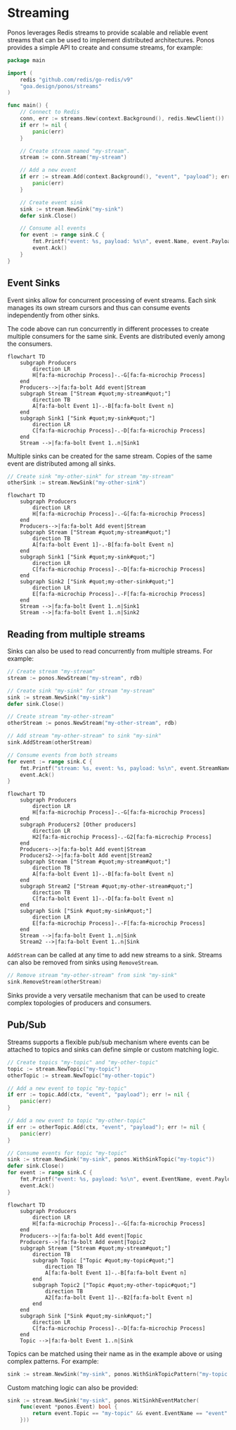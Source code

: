 # Streaming

Ponos leverages Redis streams to provide scalable and reliable event streams
that can be used to implement distributed architectures. Ponos provides a simple
API to create and consume streams, for example:

```go
package main

import (
    redis "github.com/redis/go-redis/v9"
    "goa.design/ponos/streams"
)

func main() {
    // Connect to Redis
    conn, err := streams.New(context.Background(), redis.NewClient())
    if err != nil {
        panic(err)
    }

    // Create stream named "my-stream".
    stream := conn.Stream("my-stream")

    // Add a new event
    if err := stream.Add(context.Background(), "event", "payload"); err != nil {
        panic(err)
    }

    // Create event sink
    sink := stream.NewSink("my-sink")
    defer sink.Close()

    // Consume all events  
    for event := range sink.C {
        fmt.Printf("event: %s, payload: %s\n", event.Name, event.Payload)
        event.Ack()
    }
}
```

## Event Sinks

Event sinks allow for concurrent processing of event streams.  Each sink manages
its own stream cursors and thus can consume events independently from other
sinks.

The code above can run concurrently in different processes to create multiple
consumers for the same sink. Events are distributed evenly among the consumers.

```mermaid
flowchart TD
    subgraph Producers
        direction LR
        H[fa:fa-microchip Process]-.-G[fa:fa-microchip Process]
    end
    Producers-->|fa:fa-bolt Add event|Stream
    subgraph Stream ["Stream #quot;my-stream#quot;"]
        direction TB
        A[fa:fa-bolt Event 1]-.-B[fa:fa-bolt Event n]
    end
    subgraph Sink1 ["Sink #quot;my-sink#quot;"]
        direction LR
        C[fa:fa-microchip Process]-.-D[fa:fa-microchip Process]
    end
    Stream -->|fa:fa-bolt Event 1..n|Sink1
```

Multiple sinks can be created for the same stream. Copies of the same event are
distributed among all sinks.

```go
// Create sink "my-other-sink" for stream "my-stream"
otherSink := stream.NewSink("my-other-sink")
```

```mermaid
flowchart TD
    subgraph Producers
        direction LR
        H[fa:fa-microchip Process]-.-G[fa:fa-microchip Process]
    end
    Producers-->|fa:fa-bolt Add event|Stream
    subgraph Stream ["Stream #quot;my-stream#quot;"]
        direction TB
        A[fa:fa-bolt Event 1]-.-B[fa:fa-bolt Event n]
    end
    subgraph Sink1 ["Sink #quot;my-sink#quot;"]
        direction LR
        C[fa:fa-microchip Process]-.-D[fa:fa-microchip Process]
    end
    subgraph Sink2 ["Sink #quot;my-other-sink#quot;"]
        direction LR
        E[fa:fa-microchip Process]-.-F[fa:fa-microchip Process]
    end
    Stream -->|fa:fa-bolt Event 1..n|Sink1
    Stream -->|fa:fa-bolt Event 1..n|Sink2
```

## Reading from multiple streams

Sinks can also be used to read concurrently from multiple streams. For example:

```go
// Create stream "my-stream"
stream := ponos.NewStream("my-stream", rdb)

// Create sink "my-sink" for stream "my-stream"
sink := stream.NewSink("my-sink")
defer sink.Close()

// Create stream "my-other-stream"
otherStream := ponos.NewStream("my-other-stream", rdb)

// Add stream "my-other-stream" to sink "my-sink"
sink.AddStream(otherStream)

// Consume events from both streams
for event := range sink.C {
    fmt.Printf("stream: %s, event: %s, payload: %s\n", event.StreamName, event.Event, event.Payload)
    event.Ack()
}
```

```mermaid
flowchart TD
    subgraph Producers
        direction LR
        H[fa:fa-microchip Process]-.-G[fa:fa-microchip Process]
    end
    subgraph Producers2 [Other producers]
        direction LR
        H2[fa:fa-microchip Process]-.-G2[fa:fa-microchip Process]
    end
    Producers-->|fa:fa-bolt Add event|Stream
    Producers2-->|fa:fa-bolt Add event|Stream2
    subgraph Stream ["Stream #quot;my-stream#quot;"]
        direction TB
        A[fa:fa-bolt Event 1]-.-B[fa:fa-bolt Event n]
    end
    subgraph Stream2 ["Stream #quot;my-other-stream#quot;"]
        direction TB
        C[fa:fa-bolt Event 1]-.-D[fa:fa-bolt Event n]
    end
    subgraph Sink ["Sink #quot;my-sink#quot;"]
        direction LR
        E[fa:fa-microchip Process]-.-F[fa:fa-microchip Process]
    end
    Stream -->|fa:fa-bolt Event 1..n|Sink
    Stream2 -->|fa:fa-bolt Event 1..n|Sink
```

`AddStream` can be called at any time to add new streams to a sink. Streams can
also be removed from sinks using `RemoveStream`.

```go
// Remove stream "my-other-stream" from sink "my-sink"
sink.RemoveStream(otherStream)
```

Sinks provide a very versatile mechanism that can be used to create complex
topologies of producers and consumers.

## Pub/Sub

Streams supports a flexible pub/sub mechanism where events can be attached to
topics and sinks can define simple or custom matching logic.

```go
// Create topics "my-topic" and "my-other-topic"
topic := stream.NewTopic("my-topic")
otherTopic := stream.NewTopic("my-other-topic")

// Add a new event to topic "my-topic"
if err := topic.Add(ctx, "event", "payload"); err != nil {
    panic(err)
}

// Add a new event to topic "my-other-topic"
if err := otherTopic.Add(ctx, "event", "payload"); err != nil {
    panic(err)
}

// Consume events for topic "my-topic"
sink := stream.NewSink("my-sink", ponos.WithSinkTopic("my-topic"))
defer sink.Close()
for event := range sink.C {
    fmt.Printf("event: %s, payload: %s\n", event.EventName, event.Payload)
    event.Ack()
}
```

```mermaid
flowchart TD
    subgraph Producers
        direction LR
        H[fa:fa-microchip Process]-.-G[fa:fa-microchip Process]
    end
    Producers-->|fa:fa-bolt Add event|Topic
    Producers-->|fa:fa-bolt Add event|Topic2
    subgraph Stream ["Stream #quot;my-stream#quot;"]
        direction TB
        subgraph Topic ["Topic #quot;my-topic#quot;"]
            direction TB
            A[fa:fa-bolt Event 1]-.-B[fa:fa-bolt Event n]
        end
        subgraph Topic2 ["Topic #quot;my-other-topic#quot;"]
            direction TB
            A2[fa:fa-bolt Event 1]-.-B2[fa:fa-bolt Event n]
        end
    end
    subgraph Sink ["Sink #quot;my-sink#quot;"]
        direction LR
        C[fa:fa-microchip Process]-.-D[fa:fa-microchip Process]
    end
    Topic -->|fa:fa-bolt Event 1..n|Sink
```

Topics can be matched using their name as in the example above or using complex
patterns. For example:

```go
sink := stream.NewSink("my-sink", ponos.WithSinkTopicPattern("my-topic.*"))
```

Custom matching logic can also be provided:

```go
sink := stream.NewSink("my-sink", ponos.WitSinkhEventMatcher(
    func(event *ponos.Event) bool {
        return event.Topic == "my-topic" && event.EventName == "event"
    }))
```

